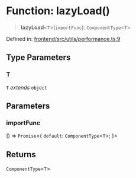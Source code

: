 # Function: lazyLoad()

> **lazyLoad**\<`T`\>(`importFunc`): `ComponentType`\<`T`\>

Defined in: [frontend/src/utils/performance.ts:9](https://github.com/lsendel/sass/blob/ca8b2b87627589617e0de57047e1f50d53e78078/frontend/src/utils/performance.ts#L9)

## Type Parameters

### T

`T` *extends* `object`

## Parameters

### importFunc

() => `Promise`\<\{ `default`: `ComponentType`\<`T`\>; \}\>

## Returns

`ComponentType`\<`T`\>
